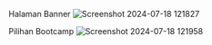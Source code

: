 Halaman Banner
![Screenshot 2024-07-18 121827](https://github.com/user-attachments/assets/d2f47a55-c543-43d9-9b74-dead06c9d482)

Pilihan Bootcamp
![Screenshot 2024-07-18 121958](https://github.com/user-attachments/assets/0b032e21-4ce0-4c85-bf39-a4363f09c854)
